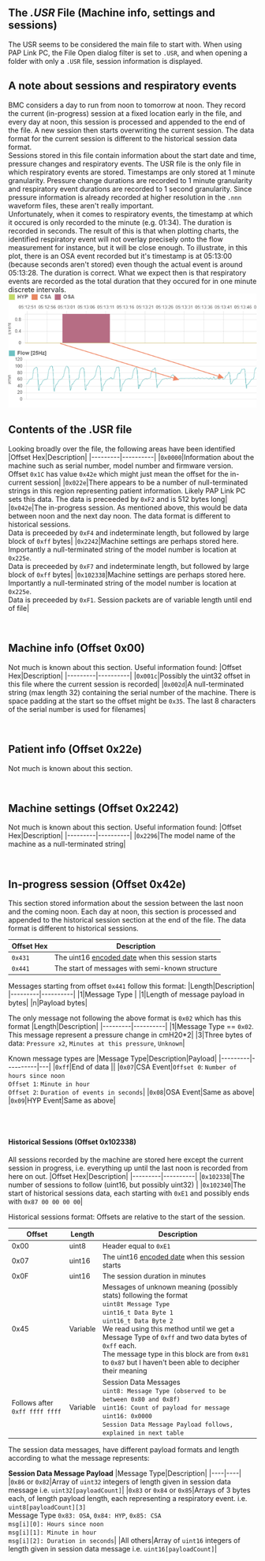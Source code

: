 ## The *.USR* File (Machine info, settings and sessions)
The USR seems to be considered the main file to start with. When using PAP Link PC, the File Open dialog filter is set to `.USR`, and when opening a folder with only a `.USR` file, session information is displayed. 
<br/>

## A note about sessions and respiratory events
BMC considers a day to run from noon to tomorrow at noon. They record the current (in-progress) session at a fixed location early in the file, and every day at noon, this session is processed and appended to the end of the file. A new session then starts overwriting the current session. The data format for the current session is different to the historical session data format.
<br>
Sessions stored in this file contain information about the start date and time, pressure changes and respiratory events. 
The USR file is the only file in which respiratory events are stored. Timestamps are only stored at 1  minute granularity. Pressure change durations are recorded to 1 minute granularity and respiratory event durations are recorded to 1 second granularity. Since pressure information is already recorded at higher resolution in the `.nnn` waveform files, these aren't really important. <br>
Unfortunately, when it comes to respiratory events, the timestamp at which it occured is only recorded to the minute (e.g. 01:34). The duration is recorded in seconds. The result of this is that when plotting charts, the identified respiratory event will not overlay precisely onto the flow measurement for instance, but it will be close enough. To illustrate, in this plot, there is an OSA event recorded but it's timestamp is at 05:13:00 (because seconds aren't stored) even though the actual event is around 05:13:28. The duration is correct. What we expect then is that respiratory events are recorded as the total duration that they occured for in one minute discrete intervals.
![The result of only storing HH:MM and discarding SS](images/respeventoffset.png) 





## Contents of the .USR file

Looking broadly over the file, the following areas have been identified
|Offset Hex|Description|
|---------|----------|
|`0x0000`|Information about the machine such as serial number, model number and firmware version. <br>Offset `0x1C` has value `0x42e` which might just mean the offset for the in-current session|
|`0x022e`|There appears to be a number of null-terminated strings in this region representing patient information. Likely PAP Link PC sets this data. The data is preceeded by `0xF2` and is 512 bytes long|
|`0x042e`|The in-progress session. As mentioned above, this would be data between noon and the next day noon. The data format is different to historical sessions.<br> Data is preceeded by `0xF4` and indeterminate length, but followed by large block of `0xff` bytes|
|`0x2242`|Machine settings are perhaps stored here. Importantly a null-terminated string of the model number is location at `0x225e`.<br> Data is preceeded by `0xF7` and indeterminate length, but followed by large block of `0xff` bytes|
|`0x102338`|Machine settings are perhaps stored here. Importantly a null-terminated string of the model number is location at `0x225e`.<br> Data is preceeded by `0xF1`. Session packets are of variable length until end of file|

<br>

## Machine info (Offset 0x00)
Not much is known about this section.
Useful information found:
|Offset Hex|Description|
|---------|----------|
|`0x001c`|Possibly the uint32 offset in this file where the current session is recorded|
|`0x002d`|A null-terminated string (max length 32) containing the serial number of the machine. There is space padding at the start so the offset might be `0x35`. The last 8 characters of the serial number is used for filenames|

<br>

## Patient info (Offset 0x22e)
Not much is known about this section.

<br>

## Machine settings (Offset 0x2242)
Not much is known about this section.
Useful information found:
|Offset Hex|Description|
|---------|----------|
|`0x2296`|The model name of the machine as a null-terminated string|

<br>

## In-progress session (Offset 0x42e)
This section stored information about the session between the last noon and the coming noon. Each day at noon, this section is processed and appended to the historical session section at the end of the file. The data format is different to historical sessions.

|Offset Hex|Description|
|---------|----------|
|`0x431`|The uint16 [encoded date](0a-date-encoding.md) when this session starts |
|`0x441`|The start of messages with semi-known structure |

Messages starting from offset `0x441` follow this format: 
|Length|Description|
|---------|----------|
|1|Message Type |
|1|Length of message payload in bytes|
|n|Payload bytes|

The only message not following the above format is `0x02` which has this format
|Length|Description|
|---------|----------|
|1|Message Type == `0x02`. This message represent a pressure change in cmH20*2|
|3|Three bytes of data: `Pressure x2`, `Minutes at this pressure`, `Unknown`|

Known message types are
|Message Type|Description|Payload|
|---------|----------|---|
|`0xff`|End of data ||
|`0x07`|CSA Event|`Offset 0`: `Number of hours since noon`<br>`Offset 1`: `Minute in hour`<br>`Offset 2`: `Duration of events in seconds`|
|`0x08`|OSA Event|Same as above|
|`0x09`|HYP Event|Same as above|

<br>
<br>

#### Historical Sessions (Offset 0x102338)
All sessions recorded by the machine are stored here except the current session in progress, i.e. everything up until the last noon is recorded from here on out. 
|Offset Hex|Description|
|---------|----------|
|`0x102338`|The number of sessions to follow (uint16, but possibly uint32)  |
|`0x102340`|The start of historical sessions data, each starting with `0xE1` and possibly ends with `0x87 00 00 00 00`|

Historical sessions format: Offsets are relative to the start of the session.

|Offset|Length|Description|
|---------|----------|---|
|0x00|uint8|Header equal to `0xE1`|
|0x07|uint16|The uint16 [encoded date](0a-date-encoding.md) when this session starts|
|0x0F|uint16|The session duration in minutes|
|0x45|Variable|Messages of unknown meaning (possibly stats) following the format <br>`uint8t Message Type`<br>`uint16_t Data Byte 1`<br>`uint16_t Data Byte 2`<br>We read using this method until we get a Message Type of `0xff` and two data bytes of `0xff` each.<br>The message type in this block are from `0x81` to `0x87` but I haven't been able to decipher their meaning|
|Follows after `0xff ffff ffff`|Variable|Session Data Messages<br>`uint8: Message Type (observed to be between 0x80 and 0x8f)`<br>`uint16: Count of payload for message`<br>`uint16: 0x0000`<br>`Session Data Message Payload follows, explained in next table`|

The session data messages, have different payload formats and length according to what the message represents:

**Session Data Message Payload**
|Message Type|Description|
|----|----|
|`0x86` or `0x82`|Array of `uint32` integers of length given in session data message i.e. `uint32[payloadCount]`|
|`0x83` or `0x84` or `0x85`|Arrays of 3 bytes each, of length payload length, each representing a respiratory event. i.e. `uint8[payloadCount][3]`<br>Message Type `0x83: OSA`, `0x84: HYP`, `0x85: CSA`<br>`msg[i][0]: Hours since noon`<br>`msg[i][1]: Minute in hour`<br>`msg[i][2]: Duration in seconds`|
|All others|Array of `uint16` integers of length given in session data message i.e. `uint16[payloadCount]`|

